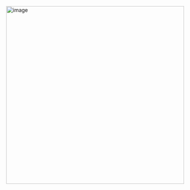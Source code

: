 <img width="479" alt="image" src="https://github.com/user-attachments/assets/7d2923f6-a28c-426d-9fd0-36afe299e6a0" />
